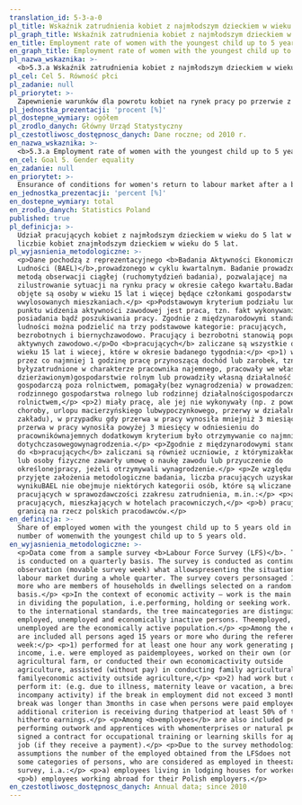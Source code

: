 ```yaml
---
translation_id: 5-3-a-0
pl_title: Wskaźnik zatrudnienia kobiet z najmłodszym dzieckiem w wieku do 5 lat wg BAEL
pl_graph_title: Wskaźnik zatrudnienia kobiet z najmłodszym dzieckiem w wieku do 5 lat wg BAEL
en_title: Employment rate of women with the youngest child up to 5 years old (LFS)
en_graph_title: Employment rate of women with the youngest child up to 5 years old (LFS)
pl_nazwa_wskaznika: >-
  <b>5.3.a Wskaźnik zatrudnienia kobiet z najmłodszym dzieckiem w wieku do 5 lat wg BAEL</b>
pl_cel: Cel 5. Równość płci
pl_zadanie: null
pl_priorytet: >-
  Zapewnienie warunków dla powrotu kobiet na rynek pracy po przerwie z tytułu urodzenia i opieki nad dzieckiem
pl_jednostka_prezentacji: 'procent [%]'
pl_dostepne_wymiary: ogółem
pl_zrodlo_danych: Główny Urząd Statystyczny
pl_czestotliwosc_dostępnosc_danych: Dane roczne; od 2010 r.
en_nazwa_wskaznika: >-
  <b>5.3.a Employment rate of women with the youngest child up to 5 years old (LFS)</b>
en_cel: Goal 5. Gender equality
en_zadanie: null
en_priorytet: >-
  Ensurance of conditions for women's return to labour market after a break from employment due to childbirth and childcare
en_jednostka_prezentacji: 'percent [%]'
en_dostepne_wymiary: total
en_zrodlo_danych: Statistics Poland
published: true
pl_definicja: >-
  Udział pracujących kobiet z najmłodszym dzieckiem w wieku do 5 lat w ogólnej
  liczbie kobiet znajmłodszym dzieckiem w wieku do 5 lat.
pl_wyjasnienia_metodologiczne: >-
  <p>Dane pochodzą z reprezentacyjnego <b>Badania Aktywności Ekonomicznej
  Ludności (BAEL)</b>,prowadzonego w cyklu kwartalnym. Badanie prowadzone jest
  metodą obserwacji ciągłej (ruchomytydzień badania), pozwalającej na
  zilustrowanie sytuacji na rynku pracy w okresie całego kwartału.Badaniem
  objęte są osoby w wieku 15 lat i więcej będące członkami gospodarstw domowych
  wwylosowanych mieszkaniach.</p> <p>Podstawowym kryterium podziału ludności z
  punktu widzenia aktywności zawodowej jest praca, tzn. fakt wykonywania,
  posiadania bądź poszukiwania pracy. Zgodnie z międzynarodowymi standardamiogół
  ludności można podzielić na trzy podstawowe kategorie: pracujących,
  bezrobotnych i biernychzawodowo. Pracujący i bezrobotni stanowią populację
  aktywnych zawodowo.</p>Do <b>pracujących</b> zaliczane są wszystkie osoby w
  wieku 15 lat i wiecej, które w okresie badanego tygodnia:</p> <p>1) wykonywały
  przez co najmniej 1 godzinę pracę przynoszącą dochód lub zarobek, tzn.
  byłyzatrudnione w charakterze pracownika najemnego, pracowały we własnym (lub
  dzierżawionym)gospodarstwie rolnym lub prowadziły własną działalność
  gospodarczą poza rolnictwem, pomagały(bez wynagrodzenia) w prowadzeniu
  rodzinnego gospodarstwa rolnego lub rodzinnej działalnościgospodarczej poza
  rolnictwem,</p> <p>2) miały pracę, ale jej nie wykonywały (np. z powodu
  choroby, urlopu macierzyńskiego lubwypoczynkowego, przerwy w działalności
  zakładu), w przypadku gdy przerwa w pracy wynosiła mniejniż 3 miesiące; gdy
  przerwa w pracy wynosiła powyżej 3 miesięcy w odniesieniu do
  pracownikównajemnych dodatkowym kryterium było otrzymywanie co najmniej 59%
  dotychczasowegowynagrodzenia.</p> <p>Zgodnie z międzynarodowymi standardami,
  do <b>pracujących</b> zaliczani są również uczniowie, z którymizakłady pracy
  lub osoby fizyczne zawarły umowę o naukę zawodu lub przyuczenie do
  określonejpracy, jeżeli otrzymywali wynagrodzenie.</p> <p>Ze względu na
  przyjęte założenia metodologiczne badania, liczba pracujących uzyskana w
  wynikuBAEL nie obejmuje niektórych kategorii osób, które są wliczane do
  pracujących w sprawozdawczości zzakresu zatrudnienia, m.in.:</p> <p>a)
  pracujących, mieszkających w hotelach pracowniczych,</p> <p>b) pracujących za
  granicą na rzecz polskich pracodawców.</p>
en_definicja: >-
  Share of employed women with the youngest child up to 5 years old in the total
  number of womenwith the youngest child up to 5 years old.
en_wyjasnienia_metodologiczne: >-
  <p>Data come from a sample survey <b>Labour Force Survey (LFS)</b>. The survey
  is conducted on a quarterly basis. The survey is conducted as continuous
  observation (movable survey week) what allowspresenting the situation on the
  labour market during a whole quarter. The survey covers personsaged 15 and
  more who are members of households in dwellings selected on a random
  basis.</p> <p>In the context of economic activity – work is the main criterion
  in dividing the population, i.e.performing, holding or seeking work. According
  to the international standards, the tree maincategories are distinguished:
  employed, unemployed and economically inactive persons. Theemployed,
  unemployed are the economically active population.</p> <p>Among the employed
  are included all persons aged 15 years or more who during the reference
  week:</p> <p>1) performed for at least one hour any work generating pay or
  income, i.e. were employed as paidemployees, worked on their own (or leased)
  agricultural farm, or conducted their own economicactivity outside
  agriculture, assisted (without pay) in conducting family agricultural farm or
  familyeconomic activity outside agriculture,</p> <p>2) had work but did not
  perform it: (e.g. due to illness, maternity leave or vacation, a break
  incompany activity) if the break in employment did not exceed 3 months; if the
  break was longer than 3months in case when persons were paid employees the
  additional criterion is receiving during thatperiod at least 50% of the
  hitherto earnings.</p> <p>Among <b>employees</b> are also included persons
  performing outwork and apprentices with whomenterprises or natural persons
  signed a contract for occupational training or learning skills for aparticular
  job (if they receive a payment).</p> <p>Due to the survey methodological
  assumptions the number of the employed obtained from the LFSdoes not comprise
  some categories of persons, who are considered as employed in theestablishment
  survey, i.a.:</p> <p>a) employees living in lodging houses for workers,</p>
  <p>b) employees working abroad for their Polish employers.</p>
en_czestotliwosc_dostępnosc_danych: Annual data; since 2010
---
```

